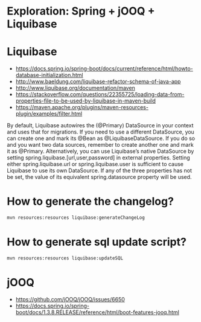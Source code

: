 # Exploration: Spring + jOOQ + Liquibase 

# Liquibase

* https://docs.spring.io/spring-boot/docs/current/reference/html/howto-database-initialization.html
* http://www.baeldung.com/liquibase-refactor-schema-of-java-app
* http://www.liquibase.org/documentation/maven
* https://stackoverflow.com/questions/22355725/loading-data-from-properties-file-to-be-used-by-liquibase-in-maven-build
* https://maven.apache.org/plugins/maven-resources-plugin/examples/filter.html

By default, Liquibase autowires the (@Primary) DataSource in your context and uses that for migrations. If you need to use a different DataSource, you can create one and mark its @Bean as @LiquibaseDataSource. If you do so and you want two data sources, remember to create another one and mark it as @Primary. Alternatively, you can use Liquibase’s native DataSource by setting spring.liquibase.[url,user,password] in external properties. Setting either spring.liquibase.url or spring.liquibase.user is sufficient to cause Liquibase to use its own DataSource. If any of the three properties has not be set, the value of its equivalent spring.datasource property will be used.

# How to generate the changelog?

```bash
mvn resources:resources liquibase:generateChangeLog
```

# How to generate sql update script?

```bash
mvn resources:resources liquibase:updateSQL
```

# jOOQ

* https://github.com/jOOQ/jOOQ/issues/6650
* https://docs.spring.io/spring-boot/docs/1.3.8.RELEASE/reference/html/boot-features-jooq.html 
